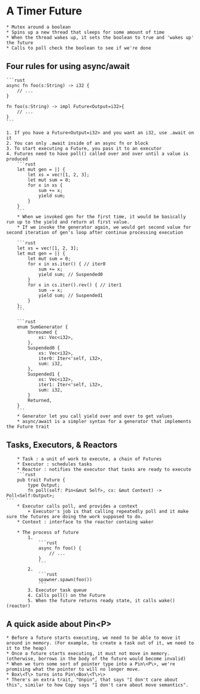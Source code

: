 # A Timer Future
	* Mutex around a boolean
	* Spins up a new thread that sleeps for some amount of time
	* When the thread wakes up, it sets the boolean to true and 'wakes up' the future
	* Calls to poll check the boolean to see if we're done

## Four rules for using async/await
	
	```rust
	async fn foo(s:String) -> i32 {
		// ...
	}

	fn foo(s:String) -> impl Future<Output=i32>{
		// ...
	}
	```

	1. If you have a Future<Output=i32> and you want an i32, use .await on it
	2. You can only .await inside of an async fn or block
	3. To start executing a Future, you pass it to an executor
	4. Futures need to have poll() called over and over until a value is produced
		```rust
		let mut gen = || {
			let xs = vec![1, 2, 3];
			let mut sum = 0;
			for x in xs {
				sum += x;
				yield sum;
			}
		}
		```
		* When we invoked gen for the first time, it would be basically run up to the yield and return at first value. 
		* If we invoke the generator again, we would get second value for second iteration of gen's loop after continue processing execution

		```rust
		let xs = vec![1, 2, 3];
		let mut gen = || {
			let mut sum = 0;
			for x in xs.iter() { // iter0
				sum += x;
				yield sum; // Suspended0
			}
			for x in cs.iter().rev() { // iter1
				sum -= x;
				yield sum; // Suspended1
			}
		};
		```

		```rust
		enum SumGenerator {
			Unresumed {
				xs: Vec<i32>,
			},
			Suspended0 {
				xs: Vec<i32>,
	 			iter0: Iter<'self, i32>,
	 			sum: i32,
			},
			Suspended1 {
				xs: Vec<i32>,
				iter1: Iter<'self, i32>,
				sum: i32,
			}
			Returned,
		}
		```
  		* Generator let you call yield over and over to get values
		* async/await is a simpler syntax for a generator that implements the Future trait	
## Tasks, Executors, & Reactors
		* Task : a unit of work to execute, a chain of Futures
		* Executor : schedules tasks
		* Reactor : notifies the executor that tasks are ready to execute
		```rust
		pub trait Future {
			type Output;
			fn poll(self: Pin<&mut Self>, cx: &mut Context) -> Poll<Self:Output>;
	```
		* Executor calls poll, and provides a context
			+ Executor's job is that calling repeatedly poll and it make sure the futures are doing the work supposed to do.
		* Context : interface to the reactor containg waker 

		* The process of future
			1. 
				```rust
				async fn foo() {
					// ...
				}
				```
			2. 
				```rust
				spawner.spawn(foo())
				```
			3. Executor task queue
			4. Calls poll() on the Future
			5. When the future returns ready state, it calls wake() (reactor)

## A quick aside about Pin\<P\>
	* Before a future starts executing, we need to be able to move it around in memory. (For example, to create a task out of it, we need to it to the heap)
	* Once a future starts executing, it must not move in memory.
	(otherwise, borrows in the body of the future would become invalid)
	* When we turn some sort of pointer type into a Pin\<P\>, we're promising what the pointer to will no longer move.
	* Box\<T\> turns into Pin\<Box\<T\>\>
	* There's an extra trait, "Unpin", that says "I don't care about this", similar to how Copy says "I don't care about move semantics".
